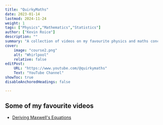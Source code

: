 ```yaml
---
title: "QuirkyMaths" 
date: 2023-01-14
lastmod: 2024-11-24
weight: 1
tags: ["Physics","Mathematics","Statistics"]
author: ["Kevin Roice"]
description: "" 
summary: "A collection of videos on my favourite physics and maths concepts." 
cover:
    image: "course2.png"
    alt: "Whirlpool"
    relative: false
editPost:
    URL: "https://www.youtube.com/@quirkymaths"
    Text: "YouTube Channel"
showToc: true
disableAnchoredHeadings: false

---
```


## Some of my favourite videos

<!-- + [What is vorticity?](https://youtu.be/LP9VHEUzyHA?si=WmrRrO19scNPWLdo) -->
+ [Deriving Maxwell's Equations](https://youtube.com/playlist?list=PL_0o6P_S88zZmu1NdHb1nB_xjjBQXLGPB&si=ZuLK8qgtK7NL_J8K)
<!--+ [What is Luminosity?](https://youtu.be/S0bQEyiq-6o?si=xVIUODrI2NB4Y9hX) -->
